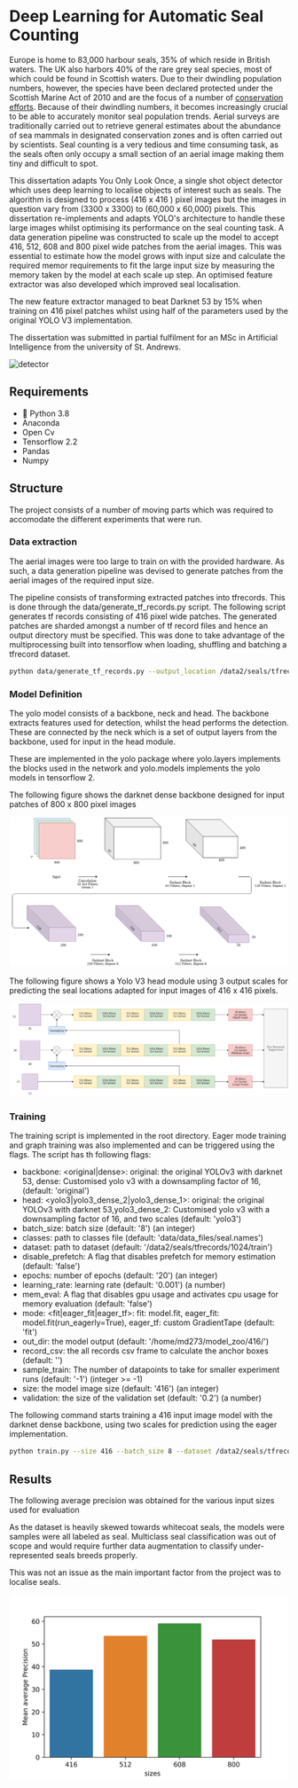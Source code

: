 # Deep Learning for Automatic Seal Counting

Europe is home to 83,000 harbour seals, 35% of which reside in British waters. The UK also harbors 40% of the rare grey seal species, most of which could be found in Scottish waters. Due to their dwindling population numbers, however, the species have been declared protected under the Scottish Marine Act of 2010 and are the focus of a number of [conservation efforts](https://www.nature.scot/plants-animals-and-fungi/mammals/marine-mammals/seals). Because of their dwindling numbers, it becomes increasingly crucial to be able to accurately monitor seal population trends. Aerial surveys are traditionally carried out to retrieve general estimates about the abundance of sea mammals in designated conservation zones and is often carried out by scientists. Seal counting is a very tedious and time consuming task, as the seals often only occupy a small section of an aerial image making them tiny and difficult to spot. 

This dissertation adapts You Only Look Once, a single shot object detector which uses deep learning to localise objects of interest such as seals. The algorithm is designed to process \(416 x 416 \) pixel images but the images in question vary from (3300 x 3300) to (60,000 x 60,000) pixels. This dissertation re-implements and adapts YOLO's architecture to handle these large images whilst optimising its performance on the seal counting task. A data generation pipeline was constructed to scale up the model to accept 416, 512, 608 and 800 pixel wide patches from the aerial images. This was essential to estimate how the model grows with input size and calculate the required memor requirements to fit the large input size by measuring the memory taken by the model at each scale up step. An optimised feature extractor was also developed which improved seal localisation. 

The new feature extractor managed to beat Darknet 53 by 15\% when training on 416 pixel patches whilst using half of the parameters used by the original YOLO V3 implementation.

The dissertation was submitted in partial fulfilment for an MSc in Artificial Intelligence from the university of St. Andrews.

![detector](assets/poster.jpg "The project poster")


## Requirements

- :snake: Python 3.8
- Anaconda
- Open Cv
- Tensorflow 2.2
- Pandas
- Numpy 

## Structure

The project consists of a number of moving parts which was required to accomodate the different experiments that were run.

### Data extraction

The aerial images were too large to train on with the provided hardware. As such, a data generation pipeline was devised to generate patches from the aerial images of the required input size. 

The pipeline consists of transforming extracted patches into tfrecords. This is done through the data/generate_tf_records.py script.
The following script generates tf records consisting of 416 pixel wide patches. The generated patches are sharded amongst a number of tf record files and hence an output directory must be specified. This was done to take advantage of the multiprocessing built into tensorflow when loading, shuffling and batching a tfrecord dataset.

```bash
python data/generate_tf_records.py --output_location /data2/seals/tfrecords/416 --image_size 416
```

### Model Definition

The yolo model consists of a backbone, neck and head. The backbone extracts features used for detection, whilst the head performs the detection. These are connected by the neck which is a set of output layers from the backbone, used for input in the head module.

These are implemented in the yolo package where yolo.layers implements the blocks used in the network and yolo.models implements the yolo models in tensorflow 2.

The following figure shows the darknet dense backbone designed for input patches of 800 x 800 pixel images 

![detector](assets/800_dense.png "The darknet dense feature extractor producing outputs")

The following figure shows a Yolo V3 head module using 3 output scales for predicting the seal locations adapted for input images of 416 x 416 pixels. 

![detector](assets/416%20_detector.png "the Yolo 3 detector producing outputs at 3 different scales")

### Training

The training script is implemented in the root directory. Eager mode training and graph training was also implemented and can be triggered using the flags. The script has th following flags:

  - backbone: <original|dense>: original: the original YOLOv3 with darknet 53,
    dense: Customised yolo v3 with a downsampling factor of 16,
    (default: 'original')
  - head: <yolo3|yolo3_dense_2|yolo3_dense_1>: original: the original YOLOv3
    with darknet 53,yolo3_dense_2: Customised yolo v3 with a downsampling factor
    of 16, and two scales
    (default: 'yolo3')
  - batch_size: batch size
    (default: '8')
    (an integer)
  - classes: path to classes file
    (default: 'data/data_files/seal.names')
  - dataset: path to dataset
    (default: '/data2/seals/tfrecords/1024/train')
  - disable_prefetch: A flag that disables prefetch for memory estimation
    (default: 'false')
  - epochs: number of epochs
    (default: '20')
    (an integer)
  - learning_rate: learning rate
    (default: '0.001')
    (a number)
  - mem_eval: A flag that disables gpu usage and activates cpu usage for
    memory evaluation
    (default: 'false')
  - mode: <fit|eager_fit|eager_tf>: fit: model.fit, eager_fit:
    model.fit(run_eagerly=True), eager_tf: custom GradientTape
    (default: 'fit')
  - out_dir: the model output
    (default: '/home/md273/model_zoo/416/')
  - record_csv: the all records csv frame to calculate the anchor boxes
    (default: '')
  - sample_train: The number of datapoints to take for smaller experiment runs
    (default: '-1')
    (integer >= -1)
  - size: the model image size
    (default: '416')
    (an integer)
  - validation: the size of the validation set
    (default: '0.2')
    (a number)
    
The following command starts training a 416 input image model with the darknet dense backbone, using two scales for prediction using the eager implementation.

```bash
python train.py --size 416 --batch_size 8 --dataset /data2/seals/tfrecords/416/train --out_dir /home/md273/model_zoo/416_model/ --record_csv /data2/seals/tfrecords/416/train/records.csv --backbone original --head yolo3_dense_2 --mem_eval --mode eager_tf --sample_train 10,000 --epochs 50
```

## Results

 The following average precision was obtained for the various input sizes used for evaluation
 
 As the dataset is heavily skewed towards whitecoat seals, the models were samples were all labeled as seal. Multiclass seal classification was out of scope and would require further data augmentation to classify under-represented seals breeds properly.
 
 This was not an issue as the main important factor from the project was to localise seals.
 
 ![detector](assets/average_precision.png "The darknet dense feature extractor producing outputs")

 

